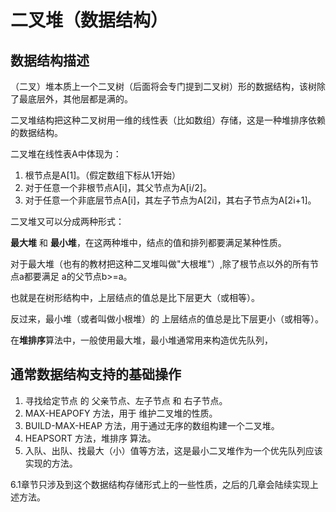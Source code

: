 二叉堆（数据结构）
===============

数据结构描述
----------------

（二叉）堆本质上一个二叉树（后面将会专门提到二叉树）形的数据结构，该树除了最底层外，其他层都是满的。

二叉堆结构把这种二叉树用一维的线性表（比如数组）存储，这是一种堆排序依赖的数据结构。

二叉堆在线性表A中体现为：

1. 根节点是A[1]。（假定数组下标从1开始）
2. 对于任意一个非根节点A[i]，其父节点为A[i/2]。
3. 对于任意一个非底层节点A[i]，其左子节点为A[2i]，其右子节点为A[2i+1]。

二叉堆又可以分成两种形式：

**最大堆** 和 **最小堆**，在这两种堆中，结点的值和排列都要满足某种性质。

对于最大堆（也有的教材把这种二叉堆叫做"大根堆"）,除了根节点以外的所有节点a都要满足 a的父节点b>=a。

也就是在树形结构中，上层结点的值总是比下层更大（或相等）。

反过来，最小堆（或者叫做小根堆）的 上层结点的值总是比下层更小（或相等）。

在**堆排序**算法中，一般使用最大堆，最小堆通常用来构造优先队列，

通常数据结构支持的基础操作
-----------------------------

1. 寻找给定节点 的 父亲节点、左子节点 和 右子节点。
2. MAX-HEAPOFY 方法，用于 维护二叉堆的性质。
3. BUILD-MAX-HEAP 方法，用于通过无序的数组构建一个二叉堆。
4. HEAPSORT 方法，堆排序 算法。
5. 入队、出队、找最大（小）值等方法，这是最小二叉堆作为一个优先队列应该实现的方法。

6.1章节只涉及到这个数据结构存储形式上的一些性质，之后的几章会陆续实现上述方法。
